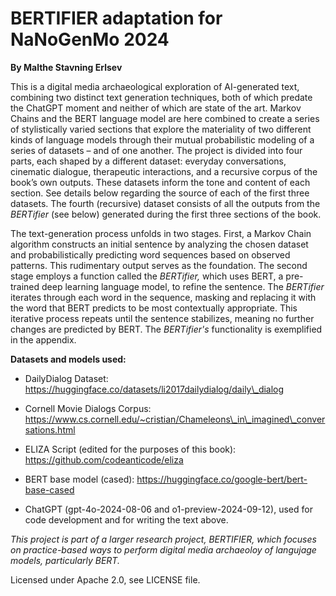 # BERTIFIER adaptation for NaNoGenMo 2024

**By Malthe Stavning Erlsev**

This is a digital media archaeological exploration of AI-generated text, combining two distinct text generation techniques, both of which predate the ChatGPT moment and neither of which are state of the art. Markov Chains and the BERT language model are here combined to create a series of stylistically varied sections that explore the materiality of two different kinds of language models through their mutual probabilistic modeling of a series of datasets – and of one another. The project is divided into four parts, each shaped by a different dataset: everyday conversations, cinematic dialogue, therapeutic interactions, and a recursive corpus of the book’s own outputs. These datasets inform the tone and content of each section. See details below regarding the source of each of the first three datasets. The fourth (recursive) dataset consists of all the outputs from the *BERTifier* (see below) generated during the first three sections of the book.

The text-generation process unfolds in two stages. First, a Markov Chain algorithm constructs an initial sentence by analyzing the chosen dataset and probabilistically predicting word sequences based on observed patterns. This rudimentary output serves as the foundation. The second stage employs a function called the *BERTifier,* which uses BERT, a pre-trained deep learning language model, to refine the sentence. The *BERTifier* iterates through each word in the sequence, masking and replacing it with the word that BERT predicts to be most contextually appropriate. This iterative process repeats until the sentence stabilizes, meaning no further changes are predicted by BERT. The *BERTifier's* functionality is exemplified in the appendix.

**Datasets and models used:**

- DailyDialog Dataset: https://huggingface.co/datasets/li2017dailydialog/daily\_dialog

- Cornell Movie Dialogs Corpus: https://www.cs.cornell.edu/~cristian/Chameleons\_in\_imagined\_conversations.html

- ELIZA Script (edited for the purposes of this book): https://github.com/codeanticode/eliza

- BERT base model (cased): https://huggingface.co/google-bert/bert-base-cased

- ChatGPT (gpt-4o-2024-08-06 and o1-preview-2024-09-12), used for code development and for writing the text above.

*This project is part of a larger research project, BERTIFIER, which focuses on practice-based ways to perform digital media archaeoloy of langujage models, particularly BERT.*

Licensed under Apache 2.0, see LICENSE file.